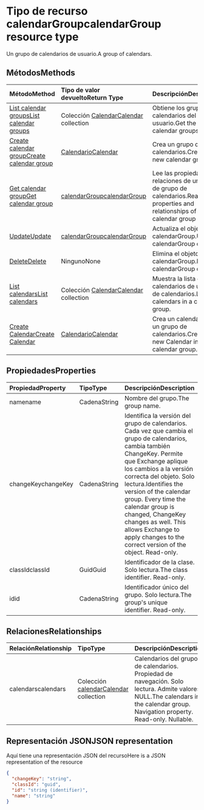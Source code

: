# <a name="calendargroup-resource-type"></a><span data-ttu-id="7a67e-101">Tipo de recurso calendarGroup</span><span class="sxs-lookup"><span data-stu-id="7a67e-101">calendarGroup resource type</span></span>

<span data-ttu-id="7a67e-102">Un grupo de calendarios de usuario.</span><span class="sxs-lookup"><span data-stu-id="7a67e-102">A group of calendars.</span></span>

## <a name="methods"></a><span data-ttu-id="7a67e-103">Métodos</span><span class="sxs-lookup"><span data-stu-id="7a67e-103">Methods</span></span>

| <span data-ttu-id="7a67e-104">Método</span><span class="sxs-lookup"><span data-stu-id="7a67e-104">Method</span></span>                                                      | <span data-ttu-id="7a67e-105">Tipo de valor devuelto</span><span class="sxs-lookup"><span data-stu-id="7a67e-105">Return Type</span></span>                        | <span data-ttu-id="7a67e-106">Descripción</span><span class="sxs-lookup"><span data-stu-id="7a67e-106">Description</span></span>                                                   |
| :---------------------------------------------------------- | :--------------------------------- | :------------------------------------------------------------ |
| [<span data-ttu-id="7a67e-107">List calendar groups</span><span class="sxs-lookup"><span data-stu-id="7a67e-107">List calendar groups</span></span>](../api/user_list_calendargroups.md)  | <span data-ttu-id="7a67e-108">Colección [Calendar](calendar.md)</span><span class="sxs-lookup"><span data-stu-id="7a67e-108">[Calendar](calendar.md) collection</span></span> | <span data-ttu-id="7a67e-109">Obtiene los grupos de calendarios del usuario.</span><span class="sxs-lookup"><span data-stu-id="7a67e-109">Get the user's calendar groups.</span></span>                               |
| [<span data-ttu-id="7a67e-110">Create calendar group</span><span class="sxs-lookup"><span data-stu-id="7a67e-110">Create calendar group</span></span>](../api/user_post_calendargroups.md) | [<span data-ttu-id="7a67e-111">Calendario</span><span class="sxs-lookup"><span data-stu-id="7a67e-111">Calendar</span></span>](calendar.md)            | <span data-ttu-id="7a67e-112">Crea un grupo de calendarios.</span><span class="sxs-lookup"><span data-stu-id="7a67e-112">Create a new calendar group.</span></span>                                  |
| [<span data-ttu-id="7a67e-113">Get calendar group</span><span class="sxs-lookup"><span data-stu-id="7a67e-113">Get calendar group</span></span>](../api/calendargroup_get.md)           | [<span data-ttu-id="7a67e-114">calendarGroup</span><span class="sxs-lookup"><span data-stu-id="7a67e-114">calendarGroup</span></span>](calendargroup.md)  | <span data-ttu-id="7a67e-115">Lee las propiedades y relaciones de un objeto de grupo de calendarios.</span><span class="sxs-lookup"><span data-stu-id="7a67e-115">Read properties and relationships of a calendar group object.</span></span> |
| [<span data-ttu-id="7a67e-116">Update</span><span class="sxs-lookup"><span data-stu-id="7a67e-116">Update</span></span>](../api/calendargroup_update.md)                    | [<span data-ttu-id="7a67e-117">calendarGroup</span><span class="sxs-lookup"><span data-stu-id="7a67e-117">calendarGroup</span></span>](calendargroup.md)  | <span data-ttu-id="7a67e-118">Actualiza el objeto calendarGroup.</span><span class="sxs-lookup"><span data-stu-id="7a67e-118">Update calendarGroup object.</span></span>                                  |
| [<span data-ttu-id="7a67e-119">Delete</span><span class="sxs-lookup"><span data-stu-id="7a67e-119">Delete</span></span>](../api/calendargroup_delete.md)                    | <span data-ttu-id="7a67e-120">Ninguno</span><span class="sxs-lookup"><span data-stu-id="7a67e-120">None</span></span>                               | <span data-ttu-id="7a67e-121">Elimina el objeto calendarGroup.</span><span class="sxs-lookup"><span data-stu-id="7a67e-121">Delete calendarGroup object.</span></span>                                  |
| [<span data-ttu-id="7a67e-122">List calendars</span><span class="sxs-lookup"><span data-stu-id="7a67e-122">List calendars</span></span>](../api/calendargroup_list_calendars.md)    | <span data-ttu-id="7a67e-123">Colección [Calendar](calendar.md)</span><span class="sxs-lookup"><span data-stu-id="7a67e-123">[Calendar](calendar.md) collection</span></span> | <span data-ttu-id="7a67e-124">Muestra la lista de calendarios de un grupo de calendarios.</span><span class="sxs-lookup"><span data-stu-id="7a67e-124">List calendars in a calendar group.</span></span>                           |
| [<span data-ttu-id="7a67e-125">Create Calendar</span><span class="sxs-lookup"><span data-stu-id="7a67e-125">Create Calendar</span></span>](../api/calendargroup_post_calendars.md)   | [<span data-ttu-id="7a67e-126">Calendario</span><span class="sxs-lookup"><span data-stu-id="7a67e-126">Calendar</span></span>](calendar.md)            | <span data-ttu-id="7a67e-127">Crea un calendario en un grupo de calendarios.</span><span class="sxs-lookup"><span data-stu-id="7a67e-127">Create a new Calendar in a calendar group.</span></span>                    |

## <a name="properties"></a><span data-ttu-id="7a67e-128">Propiedades</span><span class="sxs-lookup"><span data-stu-id="7a67e-128">Properties</span></span>

| <span data-ttu-id="7a67e-129">Propiedad</span><span class="sxs-lookup"><span data-stu-id="7a67e-129">Property</span></span>  | <span data-ttu-id="7a67e-130">Tipo</span><span class="sxs-lookup"><span data-stu-id="7a67e-130">Type</span></span>   | <span data-ttu-id="7a67e-131">Descripción</span><span class="sxs-lookup"><span data-stu-id="7a67e-131">Description</span></span>                                                                                                                                                                                               |
| :-------- | :----- | :-------------------------------------------------------------------------------------------------------------------------------------------------------------------------------------------------------- |
| <span data-ttu-id="7a67e-132">name</span><span class="sxs-lookup"><span data-stu-id="7a67e-132">name</span></span>      | <span data-ttu-id="7a67e-133">Cadena</span><span class="sxs-lookup"><span data-stu-id="7a67e-133">String</span></span> | <span data-ttu-id="7a67e-134">Nombre del grupo.</span><span class="sxs-lookup"><span data-stu-id="7a67e-134">The group name.</span></span>                                                                                                                                                                                           |
| <span data-ttu-id="7a67e-135">changeKey</span><span class="sxs-lookup"><span data-stu-id="7a67e-135">changeKey</span></span> | <span data-ttu-id="7a67e-136">Cadena</span><span class="sxs-lookup"><span data-stu-id="7a67e-136">String</span></span> | <span data-ttu-id="7a67e-p101">Identifica la versión del grupo de calendarios. Cada vez que cambia el grupo de calendarios, cambia también ChangeKey. Permite que Exchange aplique los cambios a la versión correcta del objeto. Solo lectura.</span><span class="sxs-lookup"><span data-stu-id="7a67e-p101">Identifies the version of the calendar group. Every time the calendar group is changed, ChangeKey changes as well. This allows Exchange to apply changes to the correct version of the object. Read-only.</span></span> |
| <span data-ttu-id="7a67e-141">classId</span><span class="sxs-lookup"><span data-stu-id="7a67e-141">classId</span></span>   | <span data-ttu-id="7a67e-142">Guid</span><span class="sxs-lookup"><span data-stu-id="7a67e-142">Guid</span></span>   | <span data-ttu-id="7a67e-p102">Identificador de la clase. Solo lectura.</span><span class="sxs-lookup"><span data-stu-id="7a67e-p102">The class identifier. Read-only.</span></span>                                                                                                                                                                          |
| <span data-ttu-id="7a67e-145">id</span><span class="sxs-lookup"><span data-stu-id="7a67e-145">id</span></span>        | <span data-ttu-id="7a67e-146">Cadena</span><span class="sxs-lookup"><span data-stu-id="7a67e-146">String</span></span> | <span data-ttu-id="7a67e-p103">Identificador único del grupo. Solo lectura.</span><span class="sxs-lookup"><span data-stu-id="7a67e-p103">The group's unique identifier. Read-only.</span></span>                                                                                                                                                                 |

## <a name="relationships"></a><span data-ttu-id="7a67e-149">Relaciones</span><span class="sxs-lookup"><span data-stu-id="7a67e-149">Relationships</span></span>

| <span data-ttu-id="7a67e-150">Relación</span><span class="sxs-lookup"><span data-stu-id="7a67e-150">Relationship</span></span> | <span data-ttu-id="7a67e-151">Tipo</span><span class="sxs-lookup"><span data-stu-id="7a67e-151">Type</span></span>                               | <span data-ttu-id="7a67e-152">Descripción</span><span class="sxs-lookup"><span data-stu-id="7a67e-152">Description</span></span>                                                                    |
| :----------- | :--------------------------------- | :----------------------------------------------------------------------------- |
| <span data-ttu-id="7a67e-153">calendars</span><span class="sxs-lookup"><span data-stu-id="7a67e-153">calendars</span></span>    | <span data-ttu-id="7a67e-154">Colección [calendar](calendar.md)</span><span class="sxs-lookup"><span data-stu-id="7a67e-154">[Calendar](calendar.md) collection</span></span> | <span data-ttu-id="7a67e-p104">Calendarios del grupo de calendarios. Propiedad de navegación. Solo lectura. Admite valores NULL.</span><span class="sxs-lookup"><span data-stu-id="7a67e-p104">The calendars in the calendar group. Navigation property. Read-only. Nullable.</span></span> |

## <a name="json-representation"></a><span data-ttu-id="7a67e-159">Representación JSON</span><span class="sxs-lookup"><span data-stu-id="7a67e-159">JSON representation</span></span>

<span data-ttu-id="7a67e-160">Aquí tiene una representación JSON del recurso</span><span class="sxs-lookup"><span data-stu-id="7a67e-160">Here is a JSON representation of the resource</span></span>

<!--{
  "blockType": "resource",
  "optionalProperties": [
    "calendars"
  ],
  "keyProperty": "id",
  "baseType": "microsoft.graph.entity",
  "@odata.type": "microsoft.graph.calendarGroup",
  "@odata.annotations": [
    {
      "property": "calendars",
      "capabilities": {
        "changeTracking": false,
        "expandable": false,
        "navigability": "single",
        "searchable": false
      }
    }
  ]
}-->

```json
{
  "changeKey": "string",
  "classId": "guid",
  "id": "string (identifier)",
  "name": "string"
}
```

<!-- uuid: 8fcb5dbc-d5aa-4681-8e31-b001d5168d79
2015-10-25 14:57:30 UTC -->

<!-- {
  "type": "#page.annotation",
  "description": "calendarGroup resource",
  "keywords": "",
  "section": "documentation",
  "tocPath": ""
}-->
